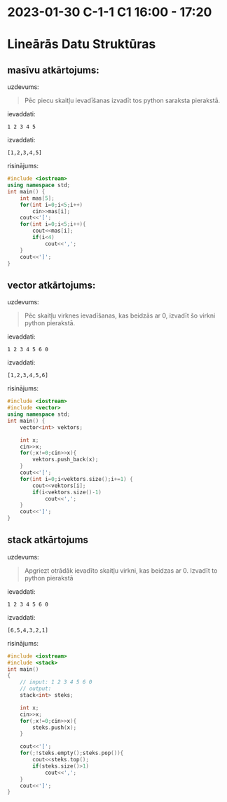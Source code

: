 # 2023-01-30 C-1-1 C1 16:00 - 17:20

# Lineārās Datu Struktūras

## masīvu atkārtojums:

uzdevums:

> Pēc piecu skaitļu ievadīšanas izvadīt tos python saraksta pierakstā.

ievaddati:

```
1 2 3 4 5
```

izvaddati:

```
[1,2,3,4,5]
```

risinājums:

```cpp
#include <iostream>
using namespace std;
int main() {
    int mas[5];
    for(int i=0;i<5;i++)
        cin>>mas[i];
    cout<<'[';
    for(int i=0;i<5;i++){
        cout<<mas[i];
        if(i<4)
            cout<<',';
    }
    cout<<']';
}
```

## vector atkārtojums:

uzdevums:

> Pēc skaitļu virknes ievadīšanas, kas beidzās ar 0, izvadīt šo virkni python pierakstā.

ievaddati:

```
1 2 3 4 5 6 0
```

izvaddati:

```
[1,2,3,4,5,6]
```

risinājums:

```cpp
#include <iostream>
#include <vector>
using namespace std;
int main() {
    vector<int> vektors;

    int x;
    cin>>x;
    for(;x!=0;cin>>x){
        vektors.push_back(x);
    }
    cout<<'[';
    for(int i=0;i<vektors.size();i+=1) {
        cout<<vektors[i];
        if(i<vektors.size()-1)
            cout<<',';
    }
    cout<<']';
}
```

## stack atkārtojums

uzdevums:

> Apgriezt otrādāk ievadīto skaitļu virkni, kas beidzas ar 0. Izvadīt to python pierakstā

ievaddati:

```
1 2 3 4 5 6 0
```

izvaddati:

```
[6,5,4,3,2,1]
```

risinājums:

```cpp
#include <iostream>
#include <stack>
int main()
{
    // input: 1 2 3 4 5 6 0
    // output: 
    stack<int> steks;

    int x;
    cin>>x;
    for(;x!=0;cin>>x){
        steks.push(x);
    }

    cout<<'[';
    for(;!steks.empty();steks.pop()){
        cout<<steks.top();
        if(steks.size()>1)
            cout<<',';
    }
    cout<<']';
}
```
